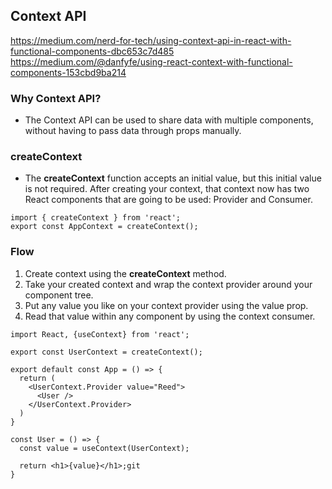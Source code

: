## Context API
https://medium.com/nerd-for-tech/using-context-api-in-react-with-functional-components-dbc653c7d485
https://medium.com/@danfyfe/using-react-context-with-functional-components-153cbd9ba214

### Why Context API?
- The Context API can be used to share data with multiple components, without having to pass data through props manually. 

### createContext
- The **createContext** function accepts an initial value, but this initial value is not required. After creating your context, that context now has two React components that are going to be used: Provider and Consumer.
```
import { createContext } from 'react';
export const AppContext = createContext();
```
### Flow
1. Create context using the **createContext** method.
2. Take your created context and wrap the context provider around your component tree.
3. Put any value you like on your context provider using the value prop.
4. Read that value within any component by using the context consumer.
```
import React, {useContext} from 'react';

export const UserContext = createContext();

export default const App = () => {
  return (
    <UserContext.Provider value="Reed">
      <User />
    </UserContext.Provider>
  )
}

const User = () => {
  const value = useContext(UserContext);  
    
  return <h1>{value}</h1>;git 
}
```